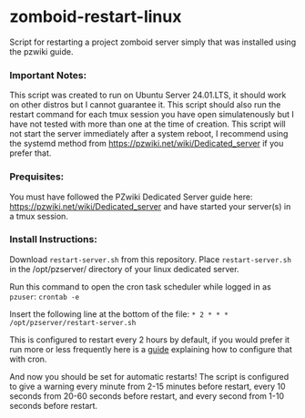 # zomboid-restart-linux
Script for restarting a project zomboid server simply that was installed using the pzwiki guide.

### Important Notes:
This script was created to run on Ubuntu Server 24.01.LTS, it should work on other distros but I cannot guarantee it.
This script should also run the restart command for each tmux session you have open simulatenously but I have not tested with more than one at the time of creation.
This script will not start the server immediately after a system reboot, I recommend using the systemd method from https://pzwiki.net/wiki/Dedicated_server if you prefer that.

### Prequisites:
You must have followed the PZwiki Dedicated Server guide here: https://pzwiki.net/wiki/Dedicated_server and have started your server(s) in a tmux session.

### Install Instructions:
Download `restart-server.sh` from this repository.
Place `restart-server.sh` in the /opt/pzserver/ directory of your linux dedicated server.

Run this command to open the cron task scheduler while logged in as `pzuser`:
```crontab -e```

Insert the following line at the bottom of the file:
```* 2 * * * /opt/pzserver/restart-server.sh```

This is configured to restart every 2 hours by default, if you would prefer it run more or less frequently here is a [guide](https://opensource.com/article/21/7/cron-linux) explaining how to configure that with cron.

And now you should be set for automatic restarts!
The script is configured to give a warning every minute from 2-15 minutes before restart, every 10 seconds from 20-60 seconds before restart, and every second from 1-10 seconds before restart.

